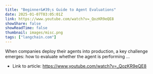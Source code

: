 ```yaml
---
title: "Beginner&#39;s Guide to Agent Evaluations"
date: 2025-01-07T03:05:01Z
link: https://www.youtube.com/watch?v=_QozKR9eQE8
showShare: false
showReadTime: false
thumbnail: images/misc.png
tags: ["langchain.com"]
---
```

When companies deploy their agents into production, a key challenge emerges: how to evaluate whether the agent is performing ...

- Link to article: https://www.youtube.com/watch?v=_QozKR9eQE8